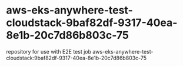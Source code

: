 # aws-eks-anywhere-test-cloudstack-9baf82df-9317-40ea-8e1b-20c7d86b803c-75
repository for use with E2E test job aws-eks-anywhere-test-cloudstack:9baf82df-9317-40ea-8e1b-20c7d86b803c-75

